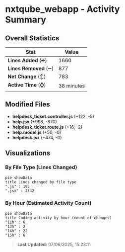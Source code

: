 # nxtqube_webapp - Activity Summary 

## Overall Statistics

| Stat                   | Value                                                             |
| ---------------------- | ----------------------------------------------------------------- |
| **Lines Added** (➕)   | 1660                                          |
| **Lines Removed** (➖) | 877                                        |
| **Net Change** (↕)    | 783                |
| **Active Time** (⌚)   | 38 minutes |


## Modified Files
- **helpdesk_ticket.controller.js** (+122, -5)
- **help.jsx** (+998, -870)
- **helpdesk_ticket.route.js** (+16, -2)
- **help.model.js** (+50, -0)
- **helpdesk.jsx** (+474, -0)

## Visualizations

### By File Type (Lines Changed)

```mermaid
pie showData
title Lines changed by file type
".js" : 195
".jsx" : 2342
```

### By Hour (Estimated Activity Count)

```mermaid
pie showData
title Coding activity by hour (count of changes)
"11h" : 6
"13h" : 2
"14h" : 22
"15h" : 6
```


> **Last Updated:** 07/06/2025, 15:23:11